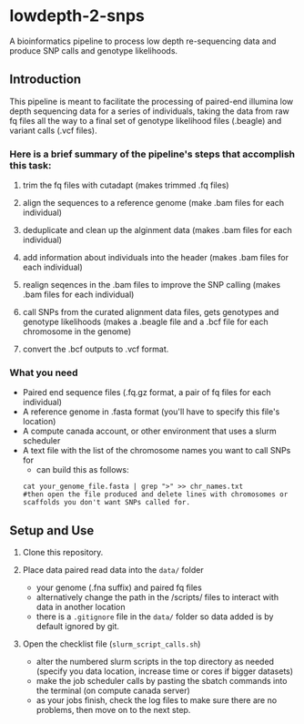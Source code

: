 # lowdepth-2-snps
A bioinformatics pipeline to process low depth re-sequencing data and produce SNP calls and genotype likelihoods.

## Introduction

This pipeline is meant to facilitate the processing of paired-end illumina low depth sequencing data for a series of individuals, taking the data from raw fq files all the way to a final set of genotype likelihood files (.beagle) and variant calls (.vcf files).


### Here is a brief summary of the pipeline's steps that accomplish this task:

1. trim the fq files with cutadapt (makes trimmed .fq files)

2. align the sequences to a reference genome (make .bam files for each individual)

3. deduplicate and clean up the alginment data (makes .bam files for each individual)

4. add information about individuals into the header  (makes .bam files for each individual)

5. realign seqences in the .bam files to improve the SNP calling (makes .bam files for each individual)

6. call SNPs from the curated alignment data files, gets genotypes and genotype likelihoods (makes a .beagle file and a .bcf file for each chromosome in the genome)

7. convert the .bcf outputs to .vcf format.


### What you need
- Paired end sequence files (.fq.gz format, a pair of fq files for each individual)
- A reference genome in .fasta format (you'll have to specify this file's location)
- A compute canada account, or other environment that uses a slurm scheduler
- A text file with the list of the chromosome names you want to call SNPs for
	- can build this as follows:
	```
	cat your_genome_file.fasta | grep ">" >> chr_names.txt
	#then open the file produced and delete lines with chromosomes or scaffolds you don't want SNPs called for.
	```

## Setup and Use

1. Clone this repository.

2. Place data paired read data into the `data/` folder 
	- your genome (.fna suffix) and paired fq files
	- alternatively change the path in the /scripts/ files to interact with data in another location
	- there is a `.gitignore` file in the `data/` folder so data added is by default ignored by git.

3. Open the checklist file (`slurm_script_calls.sh`)
	- alter the numbered slurm scripts in the top directory as needed (specify you data location, increase time or cores if bigger datasets)
	- make the job scheduler calls by pasting the sbatch commands into the terminal (on compute canada server)
	- as your jobs finish, check the log files to make sure there are no problems, then move on to the next step.


